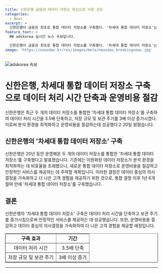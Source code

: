 ```yaml
---
title: 신한은행 금융권 데이터 저장소 혁신으로 시장 선도
categories:
  - News
excerpt: >
  신한은행이 금융권 최초로 통합 데이터 저장소를 구축했다. '차세대 통합 데이터 저장소'는 데이터 제공시간을 3.5배 단축하고 저장규모와 보관주기를 3배 증가시키는 효과를 얻을 것으로 기대된다. 이로써 운영비용을 절감하고 분석 환경을 최적화할 수 있게 됐다. 신한은행은 20년간 운영한 두 개의 데이터 저장소를 통합해 안정적인 서비스 제공과 최적의 데이터 기반을 구축하는 데 주력할 계획이다.
feature_text: >
  ## adskorea 실시간 뉴스 속보입니다.

  신한은행이 금융권 최초로 통합 데이터 저장소를 구축했다. '차세대 통합 데이터 저장소'는 데이터 제공시간을 3.5배 단축하고 저장규모와 보관주기를 3배 증가시키는 효과를 얻을 것으로 기대된다. 이로써 운영비용을 절감하고 분석 환경을 최적화할 수 있게 됐다. 신한은행은 20년간 운영한 두 개의 데이터 저장소를 통합해 안정적인 서비스 제공과 최적의 데이터 기반을 구축하는 데 주력할 계획이다.
image: 'https://newsdao.kr/res/images/meta/newsdao_breakingnews.jpg'
---
```


<p><img src="https://newsdao.kr/res/images/meta/newsdao_breakingnews.jpg" alt="adskorea 속보" /></p>

<h1>신한은행, 차세대 통합 데이터 저장소 구축으로 데이터 처리 시간 단축과 운영비용 절감</h1>

<p data-ke-size="size16">신한은행은 최근 두 개의 데이터 저장소를 통합한 '차세대 통합 데이터 저장소'를 구축하여 데이터 처리 시간을 3.5배 단축하고, 저장 규모 및 보관 주기를 3배 이상 증가시켰다. 이로써 분석 환경을 최적화하고 운영비용을 절감하는데 성공했다고 20일 밝혔습니다.</p>

<h2 data-ke-size="size26">신한은행의 '차세대 통합 데이터 저장소' 구축</h2>

<p data-ke-size="size16">신한은행은 20년 동안 운영해온 두 개의 데이터 저장소를 통합한 '차세대 통합 데이터 저장소'를 구축했다고 발표했습니다. 기존에는 이원화된 데이터 저장소가 분석 환경을 최적화하는 데 비효율을 초래했으나, 새로운 통합 데이터 저장소로 운영비용을 절감하고 안정적인 서비스를 제공하는 데 주력할 계획입니다. 이러한 결정은 데이터 중심의 의사결정을 가속화하고 더 나은 고객 경험을 제공하기 위한 것으로, 통합 결정 이후 1년 6개월여 만에 '차세대 통합 데이터 저장소'를 구축했습니다.</p>

<h2 data-ke-size="size26">결론</h2>

<p data-ke-size="size16">신한은행의 '차세대 통합 데이터 저장소' 구축은 데이터 처리 시간을 단축하고 보관 주기를 증가시킴으로써 안정적인 서비스를 제공하는 데 성공했습니다. 또한, 운영비용을 절감하고 데이터 중심의 의사결정을 가속화하여 더 나은 고객 경험을 제공할 예정입니다.</p>

<table style="width: 100%;" border="1">
<tbody>
<tr>
<td style="text-align: center; height: 17px;"><b>구축 효과</b></td>
<td style="text-align: center; height: 17px;"><b>기간</b></td>
</tr>
<tr>
<td style="text-align: center; height: 17px;">데이터 처리 시간</td>
<td style="text-align: center; height: 17px;">3.5배 단축</td>
</tr>
<tr>
<td style="text-align: center; height: 17px;">저장 규모 및 보관 주기</td>
<td style="text-align: center; height: 17px;">3배 이상 증가</td>
</tr>
</tbody>
</table>

<hr>

<p data-ke-size="size16">&nbsp;</p>

